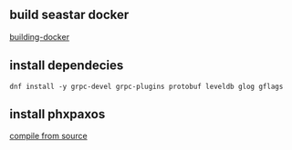 
## build seastar docker
[building-docker](https://github.com/scylladb/seastar/blob/master/doc/building-docker.md)

## install dependecies
`dnf install -y grpc-devel grpc-plugins protobuf leveldb glog gflags`

## install phxpaxos
[compile from source](https://github.com/Tencent/phxpaxos#how-to-compile)
